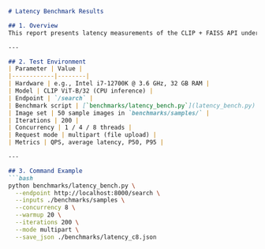 
```markdown
# Latency Benchmark Results

## 1. Overview
This report presents latency measurements of the CLIP + FAISS API under different concurrency and optimization settings.

---

## 2. Test Environment
| Parameter | Value |
|------------|--------|
| Hardware | e.g., Intel i7-12700K @ 3.6 GHz, 32 GB RAM |
| Model | CLIP ViT-B/32 (CPU inference) |
| Endpoint | `/search` |
| Benchmark script | [`benchmarks/latency_bench.py`](latency_bench.py) |
| Image set | 50 sample images in `benchmarks/samples/` |
| Iterations | 200 |
| Concurrency | 1 / 4 / 8 threads |
| Request mode | multipart (file upload) |
| Metrics | QPS, average latency, P50, P95 |

---

## 3. Command Example
```bash
python benchmarks/latency_bench.py \
  --endpoint http://localhost:8000/search \
  --inputs ./benchmarks/samples \
  --concurrency 8 \
  --warmup 20 \
  --iterations 200 \
  --mode multipart \
  --save_json ./benchmarks/latency_c8.json
